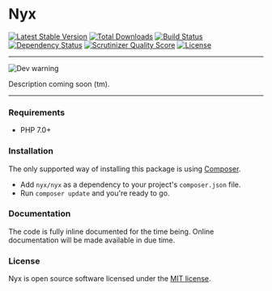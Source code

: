 # Nyx
[![Latest Stable Version](https://poser.pugx.org/nyx/nyx/v/stable.png)](https://packagist.org/packages/nyx/nyx)
[![Total Downloads](https://poser.pugx.org/nyx/nyx/downloads.png)](https://packagist.org/packages/nyx/nyx)
[![Build Status](https://travis-ci.org/unyx/nyx.png)](https://travis-ci.org/unyx/nyx)
[![Dependency Status](https://www.versioneye.com/user/projects/55c5430065376200200034cd/badge.png)](https://www.versioneye.com/user/projects/55c5430065376200200034cd)
[![Scrutinizer Quality Score](https://scrutinizer-ci.com/g/unyx/nyx/badges/quality-score.png?b=master)](https://scrutinizer-ci.com/g/unyx/nyx)
[![License](http://img.shields.io/:license-mit-blue.svg)](http://alcore.mit-license.org)

-----

![Dev warning](http://s7.postimg.org/6cruwesi3/Nyx.png)

Description coming soon (tm).

-----

### Requirements

- PHP 7.0+

### Installation

The only supported way of installing this package is using [Composer](http://getcomposer.org).

- Add `nyx/nyx` as a dependency to your project's `composer.json` file.
- Run `composer update` and you're ready to go.

### Documentation

The code is fully inline documented for the time being. Online documentation will be made available in due time.

### License

Nyx is open source software licensed under the [MIT license](http://alcore.mit-license.org).
